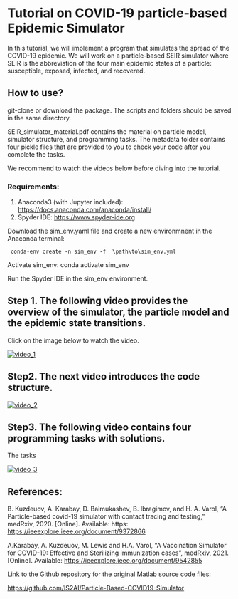 # Tutorial on COVID-19 particle-based Epidemic Simulator
 
In this tutorial, we will implement a program that simulates 
the spread of the COVID-19 epidemic. We will work on a particle-based SEIR simulator 
where SEIR is the abbreviation of the four main epidemic states of a particle:
susceptible, exposed, infected, and recovered. 

## How to use? 

git-clone or download the package. The scripts and folders should be saved in the same directory. 

SEIR_simulator_material.pdf contains the material on particle model, simulator structure, and programming tasks.
The metadata folder contains four pickle files that are provided to you to check your code 
after you complete the tasks.

We recommend to watch the videos below before diving into the tutorial. 

### Requirements:

1. Anaconda3 (with Jupyter included):
 https://docs.anaconda.com/anaconda/install/
2. Spyder IDE:
 https://www.spyder-ide.org


Download the sim_env.yaml file and create a new environmnent in the Anaconda terminal:

     conda-env create -n sim_env -f  \path\to\sim_env.yml

Activate sim_env:
     conda activate sim_env

Run the Spyder IDE in the sim_env environment. 


## Step 1. The following video provides the overview of the simulator, the particle model and the epidemic state transitions. 
Click on the image below to watch the video.

[![video_1](https://github.com/IS2AI/tutorial_COVID-19_epidemic_simulator/blob/main/imgs/Part_1.png)](https://www.youtube.com/watch?v=dUnBlSSeAf4&list=PLYwixe_5vr_m5GpohU4sf7-36IpysZx3f&index=3&ab_channel=ISSAI_NU)

## Step2. The next video introduces the code structure.

[![video_2](https://github.com/IS2AI/tutorial_COVID-19_epidemic_simulator/blob/main/imgs/Part_2.png)](https://www.youtube.com/watch?v=Cj53A-yoXiM&list=PLYwixe_5vr_m5GpohU4sf7-36IpysZx3f&index=4)

## Step3. The following video contains four programming tasks with solutions.

The tasks

[![video_3](https://github.com/IS2AI/tutorial_COVID-19_epidemic_simulator/blob/main/imgs/Part_3.png)](https://www.youtube.com/watch?v=j-aov6DRRTU&list=PLYwixe_5vr_m5GpohU4sf7-36IpysZx3f&index=5)


## References:

B.	Kuzdeuov, A. Karabay, D. Baimukashev, B. Ibragimov, and H. A. Varol, “A Particle-based covid-19 simulator 	with contact 	tracing and testing,” medRxiv, 2020. [Online]. Available: https: https://ieeexplore.ieee.org/document/9372866

A.Karabay, A. Kuzdeuov, M. Lewis and H.A. Varol, “A Vaccination Simulator for COVID-19: Effective and    	Sterilizing 	immunization cases”, medRxiv, 2021. [Online]. Available: 	https://ieeexplore.ieee.org/document/9542855

Link to the Github repository for the original Matlab source code files:

https://github.com/IS2AI/Particle-Based-COVID19-Simulator

